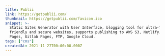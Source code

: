 ```yaml
---
title: Publii
link: https://getpublii.com/
thumbnail: https://getpublii.com/favicon.ico
snippet: >-
  Static Sites Generator with User Interface, blogging tool for ultra-fast, SEO
  friendly and secure websites, supports publishing to AWS S3, Netlify, GitHub
  Pages, Gitlab Pages, FTP, Google Cloud.
tags: ["cms"]
createdAt: 2021-11-27T00:00:00.000Z
---
```

